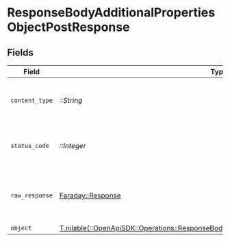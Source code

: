 # ResponseBodyAdditionalPropertiesObjectPostResponse


## Fields

| Field                                                                                                                                                                            | Type                                                                                                                                                                             | Required                                                                                                                                                                         | Description                                                                                                                                                                      |
| -------------------------------------------------------------------------------------------------------------------------------------------------------------------------------- | -------------------------------------------------------------------------------------------------------------------------------------------------------------------------------- | -------------------------------------------------------------------------------------------------------------------------------------------------------------------------------- | -------------------------------------------------------------------------------------------------------------------------------------------------------------------------------- |
| `content_type`                                                                                                                                                                   | *::String*                                                                                                                                                                       | :heavy_check_mark:                                                                                                                                                               | HTTP response content type for this operation                                                                                                                                    |
| `status_code`                                                                                                                                                                    | *::Integer*                                                                                                                                                                      | :heavy_check_mark:                                                                                                                                                               | HTTP response status code for this operation                                                                                                                                     |
| `raw_response`                                                                                                                                                                   | [Faraday::Response](https://www.rubydoc.info/gems/faraday/Faraday/Response)                                                                                                      | :heavy_check_mark:                                                                                                                                                               | Raw HTTP response; suitable for custom response parsing                                                                                                                          |
| `object`                                                                                                                                                                         | [T.nilable(::OpenApiSDK::Operations::ResponseBodyAdditionalPropertiesObjectPostResponseBody)](../../models/operations/responsebodyadditionalpropertiesobjectpostresponsebody.md) | :heavy_minus_sign:                                                                                                                                                               | OK                                                                                                                                                                               |